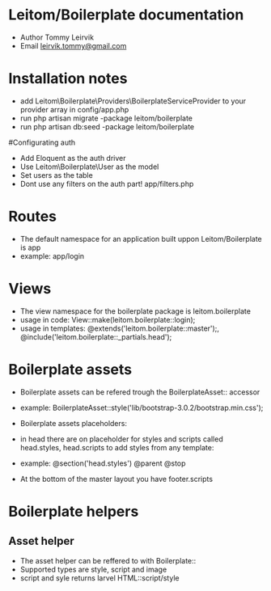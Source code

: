 # Leitom/Boilerplate documentation
- Author Tommy Leirvik
- Email leirvik.tommy@gmail.com

# Installation notes
- add Leitom\Boilerplate\Providers\BoilerplateServiceProvider to your provider array in config/app.php
- run php artisan migrate -package leitom/boilerplate
- run php artisan db:seed -package leitom/boilerplate

#Configurating auth
- Add Eloquent as the auth driver
- Use Leitom\Boilerplate\User as the model
- Set users as the table
- Dont use any filters on the auth part! app/filters.php

# Routes
- The default namespace for an application built uppon Leitom/Boilerplate is app
- example: app/login

# Views
- The view namespace for the boilerplate package is leitom.boilerplate
- usage in code: View::make(leitom.boilerplate::login);
- usage in templates: @extends('leitom.boilerplate::master');, @include('leitom.boilerplate::_partials.head');

# Boilerplate assets
- Boilerplate assets can be refered trough the BoilerplateAsset:: accessor
- example: BoilerplateAsset::style('lib/bootstrap-3.0.2/bootstrap.min.css');

- Boilerplate assets placeholders:
- in head there are on placeholder for styles and scripts called head.styles, head.scripts to add styles from any template:
- example: @section('head.styles') @parent <my style> @stop
- At the bottom of the master layout you have footer.scripts

# Boilerplate helpers

## Asset helper
- The asset helper can be reffered to with Boilerplate::<type>
- Supported types are style, script and image
- script and syle returns larvel HTML::script/style